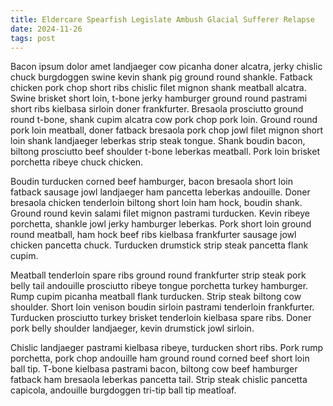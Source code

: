 ```yaml
---
title: Eldercare Spearfish Legislate Ambush Glacial Sufferer Relapse
date: 2024-11-26
tags: post
---
```


Bacon ipsum dolor amet landjaeger cow picanha doner alcatra, jerky chislic chuck burgdoggen swine kevin shank pig ground round shankle.  Fatback chicken pork chop short ribs chislic filet mignon shank meatball alcatra.  Swine brisket short loin, t-bone jerky hamburger ground round pastrami short ribs kielbasa sirloin doner frankfurter.  Bresaola prosciutto ground round t-bone, shank cupim alcatra cow pork chop pork loin.  Ground round pork loin meatball, doner fatback bresaola pork chop jowl filet mignon short loin shank landjaeger leberkas strip steak tongue.  Shank boudin bacon, biltong prosciutto beef shoulder t-bone leberkas meatball.  Pork loin brisket porchetta ribeye chuck chicken.

Boudin turducken corned beef hamburger, bacon bresaola short loin fatback sausage jowl landjaeger ham pancetta leberkas andouille.  Doner bresaola chicken tenderloin biltong short loin ham hock, boudin shank.  Ground round kevin salami filet mignon pastrami turducken.  Kevin ribeye porchetta, shankle jowl jerky hamburger leberkas.  Pork short loin ground round meatball, ham hock beef ribs kielbasa frankfurter sausage jowl chicken pancetta chuck.  Turducken drumstick strip steak pancetta flank cupim.

Meatball tenderloin spare ribs ground round frankfurter strip steak pork belly tail andouille prosciutto ribeye tongue porchetta turkey hamburger.  Rump cupim picanha meatball flank turducken.  Strip steak biltong cow shoulder.  Short loin venison boudin sirloin pastrami tenderloin frankfurter.  Turducken prosciutto turkey brisket tenderloin kielbasa spare ribs.  Doner pork belly shoulder landjaeger, kevin drumstick jowl sirloin.

Chislic landjaeger pastrami kielbasa ribeye, turducken short ribs.  Pork rump porchetta, pork chop andouille ham ground round corned beef short loin ball tip.  T-bone kielbasa pastrami bacon, biltong cow beef hamburger fatback ham bresaola leberkas pancetta tail.  Strip steak chislic pancetta capicola, andouille burgdoggen tri-tip ball tip meatloaf.